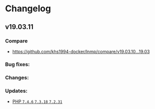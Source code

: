 # Changelog

## v19.03.11

### Compare

* https://github.com/khs1994-docker/lnmp/compare/v19.03.10...19.03

### Bug fixes:

### Changes:

### Updates:

* [PHP `7.4.6` `7.3.18` `7.2.31`](https://www.php.net/ChangeLog-7.php#7.4.6)
